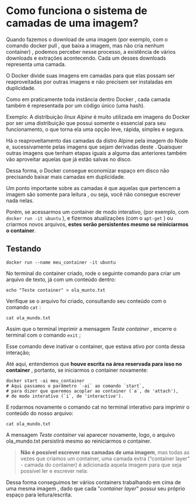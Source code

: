 # Como funciona o sistema de camadas de uma imagem?
Quando fazemos o download de uma imagem (por exemplo, com o comando docker pull <imagem> , que baixa a imagem, mas não cria nenhum container) , podemos perceber nesse processo, a existência de vários downloads e extrações acontecendo. Cada um desses downloads representa uma camada.

O Docker divide suas imagens em camadas para que elas possam ser reaproveitadas por outras imagens e não precisem ser instaladas em duplicidade.

Como em praticamente toda instância dentro Docker , cada camada também é representada por um código único (uma hash).

Exemplo: A distribuição *linux Alpine* é muito utilizada em imagens do Docker por ser uma distribuição que possui somente o essencial para seu funcionamento, o que torna ela uma opção leve, rápida, simples e segura.

Há o reaproveitamento das camadas da distro Alpine pela imagem do Node e, sucessivamente pelas imagens que sejam derivadas deste . Quaisquer outras imagens que tenham etapas iguais a alguma das anteriores também vão aproveitar aquelas que já estão salvas no disco.

Dessa forma, o Docker consegue economizar espaço em disco não precisando baixar mais camadas em duplicidade.

Um ponto importante sobre as camadas é que aquelas que pertencem a imagem são somente para leitura , ou seja, você não consegue escrever nada nelas.

Porém, se acessarmos um container de modo interativo, (por exemplo, com `docker run -it ubuntu` ), e fizermos atualizações (com o `apt-get` ) ou criarmos novos arquivos, **estes serão persistentes mesmo se reiniciarmos o container**.



## Testando
```
docker run --name meu_container -it ubuntu
```

No terminal do container criado, rode o seguinte comando para criar um arquivo de texto, já com um conteúdo dentro:
```
echo "Teste container" > ola_munto.txt
```

Verifique se o arquivo foi criado, consultando seu conteúdo com o comando `cat` :
```
cat ola_mundo.txt
```

Assim que o terminal imprimir a mensagem *Teste container* , encerre o terminal com o comando `exit` ;

Esse comando deve inativar o container, que estava ativo por conta dessa interação;

Até aqui, entendemos que **houve escrita na área reservada para isso no container** , portanto, se iniciarmos o container novamente:
```
docker start -ai meu_container
# Aqui passamos o parâmetro `-ai` ao comando `start`,
# para dizer que queremos acoplar ao container (`a`, de 'attach'),
# de modo interativo (`i`, de 'interactive').
```

E rodarmos novamente o comando cat no terminal interativo para imprimir o conteúdo do nosso arquivo:
```
cat ola_mundo.txt
```

A mensagem *Teste container* vai aparecer novamente, logo, o arquivo ola_mundo.txt persistirá mesmo ao reiniciarmos o container.

> **Não é possível escrever nas camadas de uma imagem**, mas todas as vezes que criamos um container, uma camada extra (“container layer” - camada do container) é adicionada aquela imagem para que seja possível ler e escrever nela:

Dessa forma conseguimos ter vários containers trabalhando em cima de uma mesma imagem , dado que cada "*container layer*" possui seu próprio espaço para leitura/escrita.
